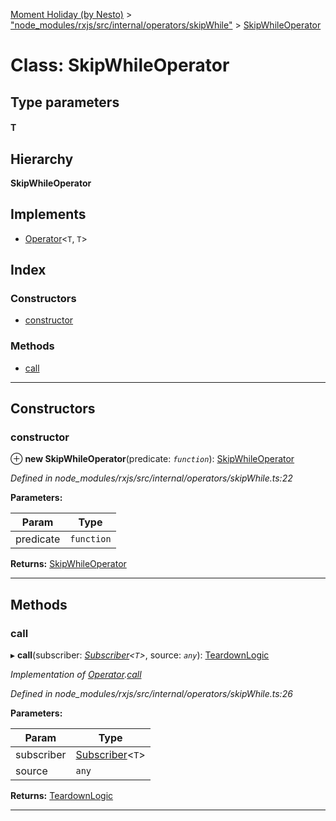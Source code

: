 [Moment Holiday (by Nesto)](../README.md) > ["node_modules/rxjs/src/internal/operators/skipWhile"](../modules/_node_modules_rxjs_src_internal_operators_skipwhile_.md) > [SkipWhileOperator](../classes/_node_modules_rxjs_src_internal_operators_skipwhile_.skipwhileoperator.md)

# Class: SkipWhileOperator

## Type parameters
#### T 
## Hierarchy

**SkipWhileOperator**

## Implements

* [Operator](../interfaces/_node_modules_rxjs_src_internal_operator_.operator.md)<`T`, `T`>

## Index

### Constructors

* [constructor](_node_modules_rxjs_src_internal_operators_skipwhile_.skipwhileoperator.md#constructor)

### Methods

* [call](_node_modules_rxjs_src_internal_operators_skipwhile_.skipwhileoperator.md#call)

---

## Constructors

<a id="constructor"></a>

###  constructor

⊕ **new SkipWhileOperator**(predicate: *`function`*): [SkipWhileOperator](_node_modules_rxjs_src_internal_operators_skipwhile_.skipwhileoperator.md)

*Defined in node_modules/rxjs/src/internal/operators/skipWhile.ts:22*

**Parameters:**

| Param | Type |
| ------ | ------ |
| predicate | `function` |

**Returns:** [SkipWhileOperator](_node_modules_rxjs_src_internal_operators_skipwhile_.skipwhileoperator.md)

___

## Methods

<a id="call"></a>

###  call

▸ **call**(subscriber: *[Subscriber](_node_modules_rxjs_src_internal_subscriber_.subscriber.md)<`T`>*, source: *`any`*): [TeardownLogic](../modules/_node_modules_rxjs_src_internal_types_.md#teardownlogic)

*Implementation of [Operator](../interfaces/_node_modules_rxjs_src_internal_operator_.operator.md).[call](../interfaces/_node_modules_rxjs_src_internal_operator_.operator.md#call)*

*Defined in node_modules/rxjs/src/internal/operators/skipWhile.ts:26*

**Parameters:**

| Param | Type |
| ------ | ------ |
| subscriber | [Subscriber](_node_modules_rxjs_src_internal_subscriber_.subscriber.md)<`T`> |
| source | `any` |

**Returns:** [TeardownLogic](../modules/_node_modules_rxjs_src_internal_types_.md#teardownlogic)

___

